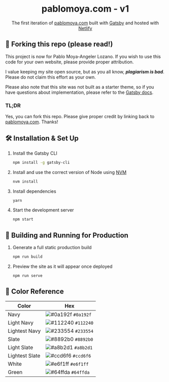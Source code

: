 <div align="center">
  <!-- <img alt="Logo" src="https://raw.githubusercontent.com/bchiang7/v4/main/src/images/logo.png" width="100" /> -->
  <!-- Add Pablo's logo here if available -->
</div>
<h1 align="center">
  pablomoya.com - v1
</h1>
<p align="center">
  The first iteration of <a href="https://pablomoya.com" target="_blank">pablomoya.com</a> built with <a href="https://www.gatsbyjs.org/" target="_blank">Gatsby</a> and hosted with <a href="https://www.netlify.com/" target="_blank">Netlify</a>
</p>
<!--
<p align="center">
  Previous iterations:
  <a href="https://github.com/pablomoya/v1" target="_blank">v1</a>,
  <a href="https://github.com/pablomoya/v2" target="_blank">v2</a>,
  <a href="https://github.com/pablomoya/pablomoya.github.io" target="_blank">v3</a>
</p>
-->
<!--
<p align="center">
  <a href="https://app.netlify.com/sites/pablomoya/deploys" target="_blank">
    <img src="https://api.netlify.com/api/v1/badges/1963b488-7b78-48c9-9e2d-6fb5e47ab3af/deploy-status" alt="Netlify Status" />
  </a>
</p>
-->

<!-- ![demo](https://raw.githubusercontent.com/pablomoya/v4/main/src/images/demo.png) -->

## 🚨 Forking this repo (please read!)

This project is now for Pablo Moya-Angeler Lozano. If you wish to use this code for your own website, please provide proper attribution.

I value keeping my site open source, but as you all know, _**plagiarism is bad**_. Please do not claim this effort as your own.

Please also note that this site was not built as a starter theme, so if you have questions about implementation, please refer to the [Gatsby docs](https://www.gatsbyjs.org/docs/).

### TL;DR

Yes, you can fork this repo. Please give proper credit by linking back to [pablomoya.com](https://pablomoya.com). Thanks!

## 🛠 Installation & Set Up

1. Install the Gatsby CLI

   ```sh
   npm install -g gatsby-cli
   ```

2. Install and use the correct version of Node using [NVM](https://github.com/nvm-sh/nvm)

   ```sh
   nvm install
   ```

3. Install dependencies

   ```sh
   yarn
   ```

4. Start the development server

   ```sh
   npm start
   ```

## 🚀 Building and Running for Production

1. Generate a full static production build

   ```sh
   npm run build
   ```

1. Preview the site as it will appear once deployed

   ```sh
   npm run serve
   ```

## 🎨 Color Reference

| Color          | Hex                                                                |
| -------------- | ------------------------------------------------------------------ |
| Navy           | ![#0a192f](https://via.placeholder.com/10/0a192f?text=+) `#0a192f` |
| Light Navy     | ![#112240](https://via.placeholder.com/10/0a192f?text=+) `#112240` |
| Lightest Navy  | ![#233554](https://via.placeholder.com/10/303C55?text=+) `#233554` |
| Slate          | ![#8892b0](https://via.placeholder.com/10/8892b0?text=+) `#8892b0` |
| Light Slate    | ![#a8b2d1](https://via.placeholder.com/10/a8b2d1?text=+) `#a8b2d1` |
| Lightest Slate | ![#ccd6f6](https://via.placeholder.com/10/ccd6f6?text=+) `#ccd6f6` |
| White          | ![#e6f1ff](https://via.placeholder.com/10/e6f1ff?text=+) `#e6f1ff` |
| Green          | ![#64ffda](https://via.placeholder.com/10/64ffda?text=+) `#64ffda` |
